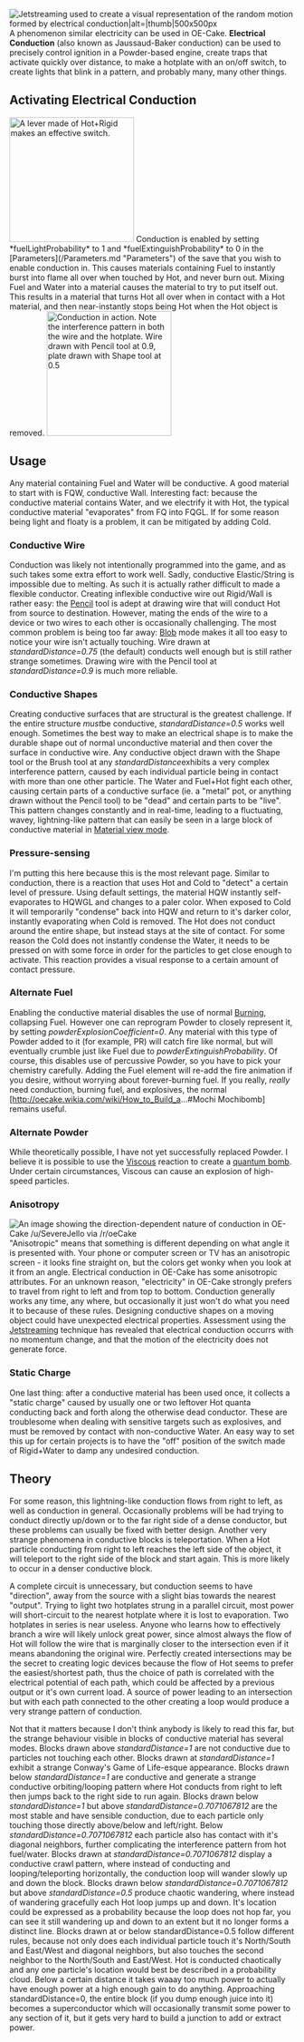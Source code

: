 ![Jetstreaming used to create a visual representation of the random motion formed by electrical conduction\|alt=\|thumb\|500x500px](/images/Lightning.gif "fig:Jetstreaming used to create a visual representation of the random motion formed by electrical conduction|alt=|thumb|500x500px")
A phenomenon similar electricity can be used in OE-Cake. **Electrical Conduction** (also known as Jaussaud-Baker conduction) can be used to precisely control ignition in a Powder-based engine, create traps that activate quickly over distance, to make a hotplate with an on/off switch, to create lights that blink in a pattern, and probably many, many other things.

## Activating Electrical Conduction

<img src="/images/Screen%20Shot%202016-01-27%20at%2012.41.25%20AM.png" title="fig:A lever made of Hot+Rigid makes an effective switch. " width="220" height="220" alt="A lever made of Hot+Rigid makes an effective switch. " />
Conduction is enabled by setting *fuelLightProbability* to 1 and *fuelExtinguishProbability* to 0 in the [Parameters](/Parameters.md "Parameters") of the save that you wish to enable conduction in. This causes materials containing Fuel to instantly burst into flame all over when touched by Hot, and never burn out. Mixing Fuel and Water into a material causes the material to try to put itself out. This results in a material that turns Hot all over when in contact with a Hot material, and then near-instantly stops being Hot when the Hot object is removed.
<img src="/images/Screen%20Shot%202016-01-27%20at%2012.41.04%20AM.png" title="fig:Conduction in action. Note the interference pattern in both the wire and the hotplate. Wire drawn with Pencil tool at 0.9, plate drawn with Shape tool at 0.5 " width="220" height="220" alt="Conduction in action. Note the interference pattern in both the wire and the hotplate. Wire drawn with Pencil tool at 0.9, plate drawn with Shape tool at 0.5 " />

## Usage

Any material containing Fuel and Water will be conductive. A good material to start with is FQW, conductive Wall. Interesting fact: because the conductive material contains Water, and we electrify it with Hot, the typical conductive material "evaporates" from FQ into FQGL. If for some reason being light and floaty is a problem, it can be mitigated by adding Cold.

### Conductive Wire

Conduction was likely not intentionally programmed into the game, and as such takes some extra effort to work well. Sadly, conductive Elastic/String is impossible due to melting. As such it is actually rather difficult to made a flexible conductor. Creating inflexible conductive wire out Rigid/Wall is rather easy: the [Pencil](/Pencil.md "Pencil") tool is adept at drawing wire that will conduct Hot from source to destination. However, mating the ends of the wire to a device or two wires to each other is occasionally challenging. The most common problem is being too far away: [Blob](/Blob%20%28View%20Mode%29.md "Blob (View Mode)") mode makes it all too easy to notice your wire isn't actually touching. Wire drawn at *standardDistance=0.75* (the default) conducts well enough but is still rather strange sometimes. Drawing wire with the Pencil tool at *standardDistance=0.9* is much more reliable.

### Conductive Shapes

Creating conductive surfaces that are structural is the greatest challenge. If the entire structure *must*be conductive, *standardDistance=0.5* works well enough. Sometimes the best way to make an electrical shape is to make the durable shape out of normal unconductive material and then cover the surface in conductive wire. Any conductive object drawn with the Shape tool or the Brush tool at any *standardDistance*exhibits a very complex interference pattern, caused by each individual particle being in contact with more than one other particle. The Water and Fuel+Hot fight each other, causing certain parts of a conductive surface (ie. a "metal" pot, or anything drawn without the Pencil tool) to be "dead" and certain parts to be "live". This pattern changes constantly and in real-time, leading to a fluctuating, wavey, lightning-like pattern that can easily be seen in a large block of conductive material in [Material view mode](/Material%20Viewing%20Mode.md "Material Viewing Mode").

### Pressure-sensing

I'm putting this here because this is the most relevant page. Similar to conduction, there is a reaction that uses Hot and Cold to "detect" a certain level of pressure. Using default settings, the material HQW instantly self-evaporates to HQWGL and changes to a paler color. When exposed to Cold it will temporarily "condense" back into HQW and return to it's darker color, instantly evaporating when Cold is removed. The Hot does not conduct around the entire shape, but instead stays at the site of contact. For some reason the Cold does not instantly condense the Water, it needs to be pressed on with some force in order for the particles to get close enough to activate. This reaction provides a visual response to a certain amount of contact pressure.

### Alternate Fuel

Enabling the conductive material disables the use of normal [Burning](/Burning.md "Burning"), collapsing Fuel. However one can reprogram Powder to closely represent it, by setting *powderExplosionCoefficient=0*. Any material with this type of Powder added to it (for example, PR) will catch fire like normal, but will eventually crumble just like Fuel due to *powderExtinguishProbability*. Of course, this disables use of percussive Powder, so you have to pick your chemistry carefully. Adding the Fuel element will re-add the fire animation if you desire, without worrying about forever-burning fuel. If you really, *really* need conduction, burning fuel, and explosives, the normal \[<http://oecake.wikia.com/wiki/How_to_Build_a>...#Mochi Mochibomb\] remains useful.

### Alternate Powder

While theoretically possible, I have not yet successfully replaced Powder. I believe it is possible to use the [Viscous](/Viscous.md "Viscous") reaction to create a [quantum bomb](/Quantum%20Bomb.md "Quantum Bomb"). Under certain circumstances, Viscous can cause an explosion of high-speed particles.

### Anisotropy

![An image showing the direction-dependent nature of conduction in OE-Cake
/u/SevereJello via /r/oeCake](/images/2g2x0kmqrrk11.png "fig:An image showing the direction-dependent nature of conduction in OE-Cake /u/SevereJello via /r/oeCake")"Anisotropic" means that something is different depending on what angle it is presented with. Your phone or computer screen or TV has an anisotropic screen - it looks fine straight on, but the colors get wonky when you look at it from an angle. Electrical conduction in OE-Cake has some anisotropic attributes. For an unknown reason, "electricity" in OE-Cake strongly prefers to travel from right to left and from top to bottom. Conduction generally works any time, any where, but occasionally it just won't do what you need it to because of these rules. Designing conductive shapes on a moving object could have unexpected electrical properties. Assessment using the [Jetstreaming](/Jetstream.md "Jetstream") technique has revealed that electrical conduction occurrs with no momentum change, and that the motion of the electricity does not generate force.

### Static Charge

One last thing: after a conductive material has been used once, it collects a "static charge" caused by usually one or two leftover Hot quanta conducting back and forth along the otherwise dead conductor. These are troublesome when dealing with sensitive targets such as explosives, and must be removed by contact with non-conductive Water. An easy way to set this up for certain projects is to have the "off" position of the switch made of Rigid+Water to damp any undesired conduction.

## Theory

For some reason, this lightning-like conduction flows from right to left, as well as conduction in general. Occasionally problems will be had trying to conduct directly up/down or to the far right side of a dense conductor, but these problems can usually be fixed with better design. Another very strange phenomena in conductive blocks is teleportation. When a Hot particle conducting from right to left reaches the left side of the object, it will teleport to the right side of the block and start again. This is more likely to occur in a denser conductive block.

A complete circuit is unnecessary, but conduction seems to have "direction", away from the source with a slight bias towards the nearest "output". Trying to light two hotplates strung in a parallel circuit, most power will short-circuit to the nearest hotplate where it is lost to evaporation. Two hotplates in series is near useless. Anyone who learns how to effectively branch a wire will likely unlock great power, since almost always the flow of Hot will follow the wire that is marginally closer to the intersection even if it means abandoning the original wire. Perfectly created intersections may be the secret to creating logic devices because the flow of Hot seems to prefer the easiest/shortest path, thus the choice of path is correlated with the electrical potential of each path, which could be affected by a previous output or it's own current load. A source of power leading to an intersection but with each path connected to the other creating a loop would produce a very strange pattern of conduction.

Not that it matters because I don't think anybody is likely to read this far, but the strange behaviour visible in blocks of conductive material has several modes. Blocks drawn above *standardDistance=1* are not conductive due to particles not touching each other. Blocks drawn at *standardDistance=1* exhibit a strange Conway's Game of Life-esque appearance. Blocks drawn below *standardDistance=1* are conductive and generate a strange conductive orbiting/looping pattern where Hot conducts from right to left then jumps back to the right side to run again. Blocks drawn below *standardDistance=1* but above *standardDistance=0.7071067812* are the most stable and have sensible conduction, due to each particle only touching those directly above/below and left/right. Below *standardDistance=0.7071067812* each particle also has contact with it's diagonal neighbors, further complicating the interference pattern from hot fuel/water. Blocks drawn at *standardDistance=0.7071067812* display a conductive crawl pattern, where instead of conducting and looping/teleporting horizontally, the conduction loop will wander slowly up and down the block. Blocks drawn below *standardDistance=0.7071067812* but above *standardDistance=0.5* produce chaotic wandering, where instead of wandering gracefully each Hot loop jumps up and down. It's location could be expressed as a probability because the loop does not hop far, you can see it still wandering up and down to an extent but it no longer forms a distinct line. Blocks drawn at or below standardDistance=0.5 follow different rules, because not only does each individual particle touch it's North/South and East/West and diagonal neighbors, but also touches the second neighbor to the North/South and East/West. Hot is conducted chaotically and any one particle's location would best be described in a probability cloud. Below a certain distance it takes waaay too much power to actually have enough power at a high enough gain to do anything. Approaching standardDistance=0, the entire block (if you dump enough juice into it) becomes a superconductor which will occasionally transmit some power to any section of it, but it gets very hard to build a junction to add or extract power.
